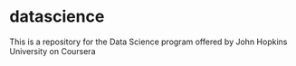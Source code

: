 # datascience
This is a repository for the Data Science program offered by John Hopkins University on Coursera
